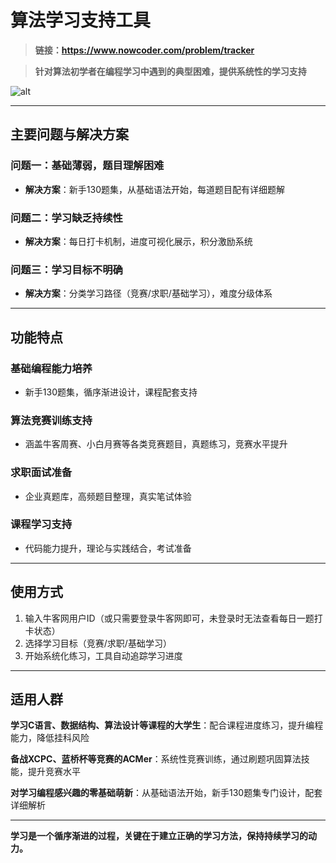 # 算法学习支持工具

> **链接：https://www.nowcoder.com/problem/tracker**

> **针对算法初学者在编程学习中遇到的典型困难，提供系统性的学习支持**

![alt](https://uploadfiles.nowcoder.com/images/20251009/8582211_1759991248521/D2B5CA33BD970F64A6301FA75AE2EB22)

---

## 主要问题与解决方案

### 问题一：基础薄弱，题目理解困难
- **解决方案**：新手130题集，从基础语法开始，每道题目配有详细题解

### 问题二：学习缺乏持续性
- **解决方案**：每日打卡机制，进度可视化展示，积分激励系统

### 问题三：学习目标不明确
- **解决方案**：分类学习路径（竞赛/求职/基础学习），难度分级体系

---

## 功能特点

### 基础编程能力培养
- 新手130题集，循序渐进设计，课程配套支持

### 算法竞赛训练支持
- 涵盖牛客周赛、小白月赛等各类竞赛题目，真题练习，竞赛水平提升

### 求职面试准备
- 企业真题库，高频题目整理，真实笔试体验

### 课程学习支持
- 代码能力提升，理论与实践结合，考试准备

---

## 使用方式
1. 输入牛客网用户ID（或只需要登录牛客网即可，未登录时无法查看每日一题打卡状态）
2. 选择学习目标（竞赛/求职/基础学习）
3. 开始系统化练习，工具自动追踪学习进度

---

## 适用人群

**学习C语言、数据结构、算法设计等课程的大学生**：配合课程进度练习，提升编程能力，降低挂科风险

**备战XCPC、蓝桥杯等竞赛的ACMer**：系统性竞赛训练，通过刷题巩固算法技能，提升竞赛水平

**对学习编程感兴趣的零基础萌新**：从基础语法开始，新手130题集专门设计，配套详细解析

---

**学习是一个循序渐进的过程，关键在于建立正确的学习方法，保持持续学习的动力。**